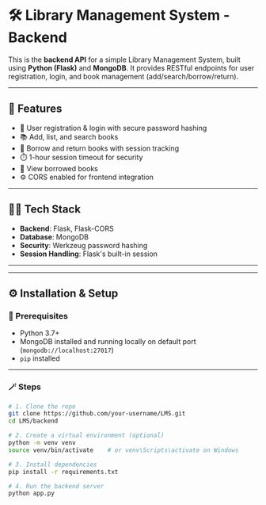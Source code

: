 # 🛠️ Library Management System - Backend

This is the **backend API** for a simple Library Management System, built using **Python (Flask)** and **MongoDB**. It provides RESTful endpoints for user registration, login, and book management (add/search/borrow/return).

---

## 🚀 Features

- 🔐 User registration & login with secure password hashing
- 📚 Add, list, and search books
- 📖 Borrow and return books with session tracking
- ⏱️ 1-hour session timeout for security
- 🧾 View borrowed books
- ⚙️ CORS enabled for frontend integration

---

## 🧑‍💻 Tech Stack

- **Backend**: Flask, Flask-CORS
- **Database**: MongoDB
- **Security**: Werkzeug password hashing
- **Session Handling**: Flask's built-in session

---
---

## ⚙️ Installation & Setup

### 🧱 Prerequisites

- Python 3.7+
- MongoDB installed and running locally on default port (`mongodb://localhost:27017`)
- `pip` installed

---

### 🪄 Steps

```bash
# 1. Clone the repo
git clone https://github.com/your-username/LMS.git
cd LMS/backend

# 2. Create a virtual environment (optional)
python -m venv venv
source venv/bin/activate    # or venv\Scripts\activate on Windows

# 3. Install dependencies
pip install -r requirements.txt

# 4. Run the backend server
python app.py


